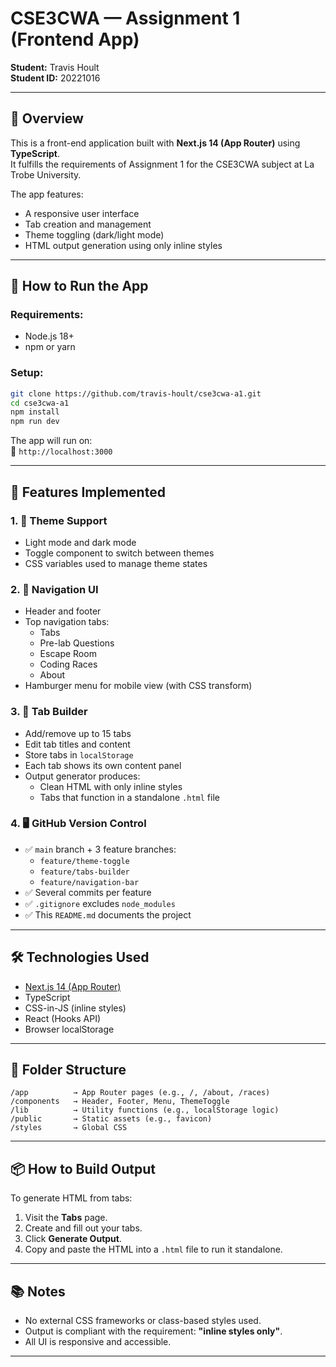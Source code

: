 # CSE3CWA — Assignment 1 (Frontend App)

**Student:** Travis Hoult  
**Student ID:** 20221016  

---

## 📌 Overview

This is a front-end application built with **Next.js 14 (App Router)** using **TypeScript**.  
It fulfills the requirements of Assignment 1 for the CSE3CWA subject at La Trobe University.

The app features:
- A responsive user interface
- Tab creation and management
- Theme toggling (dark/light mode)
- HTML output generation using only inline styles

---

## 🚀 How to Run the App

### Requirements:
- Node.js 18+
- npm or yarn

### Setup:

```bash
git clone https://github.com/travis-hoult/cse3cwa-a1.git
cd cse3cwa-a1
npm install
npm run dev
```

The app will run on:  
📍 `http://localhost:3000`

---

## 🧩 Features Implemented

### 1. 🎨 Theme Support
- Light mode and dark mode
- Toggle component to switch between themes
- CSS variables used to manage theme states

### 2. 🧽 Navigation UI
- Header and footer
- Top navigation tabs:
  - Tabs
  - Pre-lab Questions
  - Escape Room
  - Coding Races
  - About
- Hamburger menu for mobile view (with CSS transform)

### 3. 🧱 Tab Builder
- Add/remove up to 15 tabs
- Edit tab titles and content
- Store tabs in `localStorage`
- Each tab shows its own content panel
- Output generator produces:
  - Clean HTML with only inline styles
  - Tabs that function in a standalone `.html` file

### 4. 🖥 GitHub Version Control
- ✅ `main` branch + 3 feature branches:
  - `feature/theme-toggle`
  - `feature/tabs-builder`
  - `feature/navigation-bar`
- ✅ Several commits per feature
- ✅ `.gitignore` excludes `node_modules`
- ✅ This `README.md` documents the project

---

## 🛠 Technologies Used

- [Next.js 14 (App Router)](https://nextjs.org/)
- TypeScript
- CSS-in-JS (inline styles)
- React (Hooks API)
- Browser localStorage

---

## 📁 Folder Structure

```
/app          → App Router pages (e.g., /, /about, /races)
/components   → Header, Footer, Menu, ThemeToggle
/lib          → Utility functions (e.g., localStorage logic)
/public       → Static assets (e.g., favicon)
/styles       → Global CSS
```

---

## 📦 How to Build Output

To generate HTML from tabs:

1. Visit the **Tabs** page.
2. Create and fill out your tabs.
3. Click **Generate Output**.
4. Copy and paste the HTML into a `.html` file to run it standalone.

---

## 📚 Notes

- No external CSS frameworks or class-based styles used.
- Output is compliant with the requirement: **"inline styles only"**.
- All UI is responsive and accessible.

---

